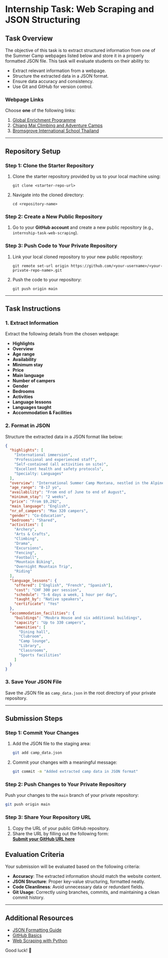 
# **Internship Task: Web Scraping and JSON Structuring**

## **Task Overview**
The objective of this task is to extract structured information from one of the Summer Camp webpages listed below and store it in a properly formatted JSON file. This task will evaluate students on their ability to:
- Extract relevant information from a webpage.
- Structure the extracted data in a JSON format.
- Ensure data accuracy and consistency.
- Use Git and GitHub for version control.

### **Webpage Links**
Choose **one** of the following links:
1. [Global Enrichment Programme](https://world-camps.org/camp/global-enrichment-programme/)
2. [Chiang Mai Climbing and Adventure Camps](https://world-camps.org/camp/chiang-mai-climbing-and-adventure-camps/)
3. [Bromsgrove International School Thailand](https://world-camps.org/camp/bromsgrove-international-school-thailand/)

---

## **Repository Setup**

### **Step 1: Clone the Starter Repository**
1. Clone the starter repository provided by us to your local machine using:
   ```
   git clone <starter-repo-url>
   ```
2. Navigate into the cloned directory:
   ```
   cd <repository-name>
   ```

### **Step 2: Create a New Public Repository**
1. Go to your **GitHub account** and create a new public repository (e.g., `internship-task-web-scraping`).

### **Step 3: Push Code to Your Private Repository**
1. Link your local cloned repository to your new public repository:
   ```
   git remote set-url origin https://github.com/<your-username>/<your-private-repo-name>.git
   ```
2. Push the code to your repository:
   ```
   git push origin main
   ```

---

## **Task Instructions**

### **1. Extract Information**
Extract the following details from the chosen webpage:
- **Highlights**
- **Overview**
- **Age range**
- **Availability**
- **Minimum stay**
- **Price**
- **Main language**
- **Number of campers**
- **Gender**
- **Bedrooms**
- **Activities**
- **Language lessons**
- **Languages taught**
- **Accommodation & Facilities**

### **2. Format in JSON**
Structure the extracted data in a JSON format like below:

```json
{
  "highlights": [
    "International immersion",
    "Professional and experienced staff",
    "Self-contained (all activities on site)",
    "Excellent health and safety protocols",
    "Specialty: Languages"
  ],
  "overview": "International Summer Camp Montana, nestled in the Alpine resort of Crans-Montana, provides a mix of fun, sports, and language learning for children and teens aged 8-17 from around the globe...",
  "age_range": "8-17 yo",
  "availability": "From end of June to end of August",
  "minimum_stay": "2 weeks",
  "price": "From $9,292",
  "main_language": "English",
  "nr_of_campers": "Max 320 campers",
  "gender": "Co-Education",
  "bedrooms": "Shared",
  "activities": [
    "Archery",
    "Arts & Crafts",
    "Climbing",
    "Drama",
    "Excursions",
    "Fencing",
    "Football",
    "Mountain Biking",
    "Overnight Mountain Trip",
    "Riding"
  ],
  "language_lessons": {
    "offered": ["English", "French", "Spanish"],
    "cost": "CHF 300 per session",
    "schedule": "5-6 days a week, 1 hour per day",
    "taught_by": "Native speakers",
    "certificate": "Yes"
  },
  "accommodation_facilities": {
    "buildings": "Moubra House and six additional buildings",
    "capacity": "Up to 330 campers",
    "amenities": [
      "Dining hall",
      "Clubroom",
      "Camp lounge",
      "Library",
      "Classrooms",
      "Sports facilities"
    ]
  }
}
```

### **3. Save Your JSON File**
Save the JSON file as `camp_data.json` in the root directory of your private repository.

---

## **Submission Steps**

### **Step 1: Commit Your Changes**
1. Add the JSON file to the staging area:
   ```sh
   git add camp_data.json
   ```
2. Commit your changes with a meaningful message:
   ```sh
   git commit -m "Added extracted camp data in JSON format"
   ```

### **Step 2: Push Changes to Your Private Repository**
Push your changes to the `main` branch of your private repository:
```sh
git push origin main
```



### **Step 3: Share Your Repository URL**

1. Copy the URL of your public GitHub repository.  
2. Share the URL by filling out the following form:  
   **[Submit your GitHub URL here](https://docs.google.com/forms/d/e/1FAIpQLScGYGStfdn_FfUzpgRWjH-_4W7232jglpFyrOtCAHXCG5KRQQ/viewform?usp=header)**

## **Evaluation Criteria**
Your submission will be evaluated based on the following criteria:
- **Accuracy**: The extracted information should match the website content.
- **JSON Structure**: Proper key-value structuring, formatted neatly.
- **Code Cleanliness**: Avoid unnecessary data or redundant fields.
- **Git Usage**: Correctly using branches, commits, and maintaining a clean commit history.

---

## **Additional Resources**
- [JSON Formatting Guide](https://www.json.org/json-en.html)
- [GitHub Basics](https://docs.github.com/en/get-started/quickstart/fork-a-repo)
- [Web Scraping with Python](https://realpython.com/beautiful-soup-web-scraper-python/)

Good luck! 🚀

